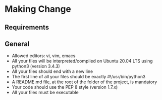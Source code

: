 # Making Change
## Requirements
## General
- Allowed editors: vi, vim, emacs<br>
- All your files will be interpreted/compiled on Ubuntu 20.04 LTS using python3 (version 3.4.3)<br>
- All your files should end with a new line<br>
- The first line of all your files should be exactly #!/usr/bin/python3<br>
- A README.md file, at the root of the folder of the project, is mandatory<br>
- Your code should use the PEP 8 style (version 1.7.x)<br>
- All your files must be executable<br>
